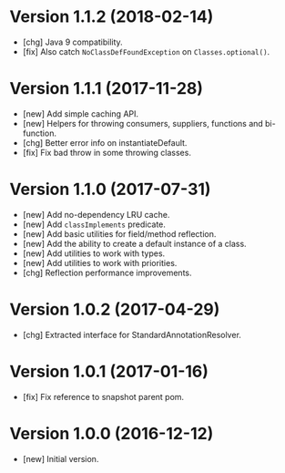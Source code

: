 # Version 1.1.2 (2018-02-14)

* [chg] Java 9 compatibility.
* [fix] Also catch `NoClassDefFoundException` on `Classes.optional()`.

# Version 1.1.1 (2017-11-28)

* [new] Add simple caching API.
* [new] Helpers for throwing consumers, suppliers, functions and bi-function.
* [chg] Better error info on instantiateDefault.  
* [fix] Fix bad throw in some throwing classes.

# Version 1.1.0 (2017-07-31)

* [new] Add no-dependency LRU cache.
* [new] Add `classImplements` predicate.
* [new] Add basic utilities for field/method reflection.
* [new] Add the ability to create a default instance of a class.
* [new] Add utilities to work with types.
* [new] Add utilities to work with priorities.
* [chg] Reflection performance improvements.

# Version 1.0.2 (2017-04-29)

* [chg] Extracted interface for StandardAnnotationResolver.
 
# Version 1.0.1 (2017-01-16)

* [fix] Fix reference to snapshot parent pom. 

# Version 1.0.0 (2016-12-12)

* [new] Initial version.

